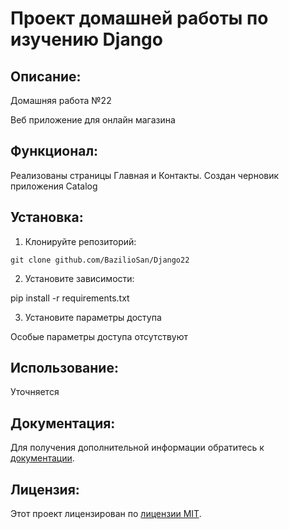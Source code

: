 # Проект домашней работы по изучению Django

## Описание:

Домашняя работа №22

Веб приложение для онлайн магазина


## Функционал:
Реализованы страницы Главная и Контакты. 
Создан черновик приложения Catalog

## Установка:

1. Клонируйте репозиторий:
```
git clone github.com/BazilioSan/Django22
```
2. Установите зависимости:

pip install -r requirements.txt


3. Установите параметры доступа

Особые параметры доступа отсутствуют

## Использование:

Уточняется

## Документация:

Для получения дополнительной информации обратитесь к [документации](docs/README.md).

## Лицензия:

Этот проект лицензирован по [лицензии MIT](LICENSE).

